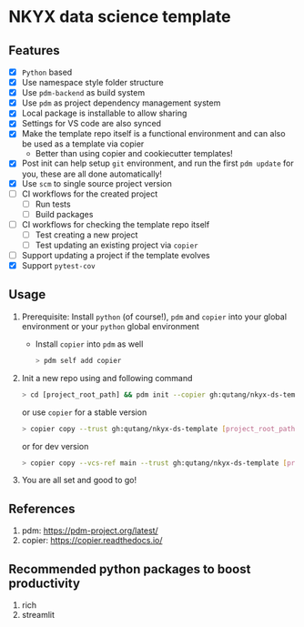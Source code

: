 # NKYX data science template

## Features

* [x] `Python` based
* [x] Use namespace style folder structure
* [x] Use `pdm-backend` as build system
* [x] Use `pdm` as project dependency management system
* [x] Local package is installable to allow sharing
* [x] Settings for VS code are also synced
* [x] Make the template repo itself is a functional environment and can also be used as a template via copier
  * Better than using copier and cookiecutter templates!
* [x] Post init can help setup `git` environment, and run the first `pdm update` for you, these are all done automatically!
* [x] Use `scm` to single source project version
* [ ] CI workflows for the created project
  * [ ] Run tests
  * [ ] Build packages
* [ ] CI workflows for checking the template repo itself
  * [ ] Test creating a new project
  * [ ] Test updating an existing project via `copier`
* [ ] Support updating a project if the template evolves
* [x] Support `pytest-cov`

## Usage

1. Prerequisite: Install `python` (of course!), `pdm` and `copier` into your global environment or your `python` global environment

    * Install `copier` into `pdm` as well

        ```bash
        > pdm self add copier
        ```

2. Init a new repo using and following command

    ```bash
    > cd [project_root_path] && pdm init --copier gh:qutang/nkyx-ds-template --UNSAFE
    ```

    or use `copier` for a stable version

    ```bash
    > copier copy --trust gh:qutang/nkyx-ds-template [project_root_path]
    ```

    or for dev version

    ```bash
    > copier copy --vcs-ref main --trust gh:qutang/nkyx-ds-template [project_root_path]
    ```

3. You are all set and good to go!

## References

1. pdm: <https://pdm-project.org/latest/>
2. copier: <https://copier.readthedocs.io/>

## Recommended python packages to boost productivity

1. rich
2. streamlit
